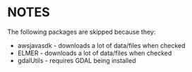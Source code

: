 # NOTES

The following packages are skipped because they:

* awsjavasdk - downloads a lot of data/files when checked
* ELMER - downloads a lot of data/files when checked
* gdalUtils - requires GDAL being installed
